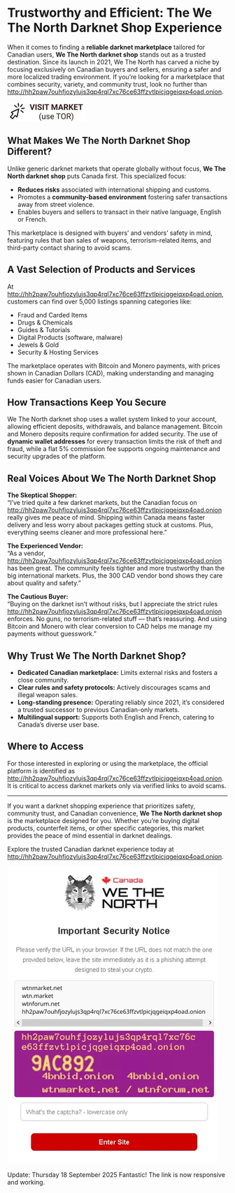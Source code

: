 # Trustworthy and Efficient: The We The North Darknet Shop Experience

When it comes to finding a **reliable darknet marketplace** tailored for Canadian users, **We The North darknet shop** stands out as a trusted destination. Since its launch in 2021, We The North has carved a niche by focusing exclusively on Canadian buyers and sellers, ensuring a safer and more localized trading environment. If you’re looking for a marketplace that combines security, variety, and community trust, look no further than http://hh2paw7ouhfjozylujs3qp4rql7xc76ce63ffzvtlpicjqgeiqxp4oad.onion.

[![img](/static/survey.webp)](http://hh2paw7ouhfjozylujs3qp4rql7xc76ce63ffzvtlpicjqgeiqxp4oad.onion)

## What Makes We The North Darknet Shop Different?

Unlike generic darknet markets that operate globally without focus, **We The North darknet shop** puts Canada first. This specialized focus:

- **Reduces risks** associated with international shipping and customs.
- Promotes a **community-based environment** fostering safer transactions away from street violence.
- Enables buyers and sellers to transact in their native language, English or French.

This marketplace is designed with buyers’ and vendors’ safety in mind, featuring rules that ban sales of weapons, terrorism-related items, and third-party contact sharing to avoid scams.

## A Vast Selection of Products and Services

At http://hh2paw7ouhfjozylujs3qp4rql7xc76ce63ffzvtlpicjqgeiqxp4oad.onion, customers can find over 5,000 listings spanning categories like:

- Fraud and Carded Items
- Drugs & Chemicals
- Guides & Tutorials
- Digital Products (software, malware)
- Jewels & Gold
- Security & Hosting Services

The marketplace operates with Bitcoin and Monero payments, with prices shown in Canadian Dollars (CAD), making understanding and managing funds easier for Canadian users.

## How Transactions Keep You Secure

We The North darknet shop uses a wallet system linked to your account, allowing efficient deposits, withdrawals, and balance management. Bitcoin and Monero deposits require confirmation for added security. The use of **dynamic wallet addresses** for every transaction limits the risk of theft and fraud, while a flat 5% commission fee supports ongoing maintenance and security upgrades of the platform.

## Real Voices About We The North Darknet Shop

**The Skeptical Shopper:**  
“I’ve tried quite a few darknet markets, but the Canadian focus on http://hh2paw7ouhfjozylujs3qp4rql7xc76ce63ffzvtlpicjqgeiqxp4oad.onion really gives me peace of mind. Shipping within Canada means faster delivery and less worry about packages getting stuck at customs. Plus, everything seems cleaner and more professional here.”

**The Experienced Vendor:**  
“As a vendor, http://hh2paw7ouhfjozylujs3qp4rql7xc76ce63ffzvtlpicjqgeiqxp4oad.onion has been great. The community feels tighter and more trustworthy than the big international markets. Plus, the 300 CAD vendor bond shows they care about quality and safety.”

**The Cautious Buyer:**  
“Buying on the darknet isn’t without risks, but I appreciate the strict rules http://hh2paw7ouhfjozylujs3qp4rql7xc76ce63ffzvtlpicjqgeiqxp4oad.onion enforces. No guns, no terrorism-related stuff — that’s reassuring. And using Bitcoin and Monero with clear conversion to CAD helps me manage my payments without guesswork.”

## Why Trust We The North Darknet Shop?

- **Dedicated Canadian marketplace:** Limits external risks and fosters a close community.
- **Clear rules and safety protocols:** Actively discourages scams and illegal weapon sales.
- **Long-standing presence:** Operating reliably since 2021, it’s considered a trusted successor to previous Canadian-only markets.
- **Multilingual support:** Supports both English and French, catering to Canada’s diverse user base.

## Where to Access

For those interested in exploring or using the marketplace, the official platform is identified as http://hh2paw7ouhfjozylujs3qp4rql7xc76ce63ffzvtlpicjqgeiqxp4oad.onion. It is critical to access darknet markets only via verified links to avoid scams.

---

If you want a darknet shopping experience that prioritizes safety, community trust, and Canadian convenience, **We The North darknet shop** is the marketplace designed for you. Whether you’re buying digital products, counterfeit items, or other specific categories, this market provides the peace of mind essential in darknet dealings.

Explore the trusted Canadian darknet experience today at http://hh2paw7ouhfjozylujs3qp4rql7xc76ce63ffzvtlpicjqgeiqxp4oad.onion.



[![img](/static/data.webp)](http://hh2paw7ouhfjozylujs3qp4rql7xc76ce63ffzvtlpicjqgeiqxp4oad.onion)


Update:  Thursday 18 September 2025 Fantastic! The link is now responsive and working.